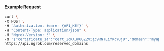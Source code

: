 <!-- Code generated for API Clients. DO NOT EDIT. -->

#### Example Request

```bash
curl \
-X POST \
-H "Authorization: Bearer {API_KEY}" \
-H "Content-Type: application/json" \
-H "Ngrok-Version: 2" \
-d '{"certificate_id":"cert_2qkXQyOGZ2V5j39RNTEifkc9Uj9","domain":"myapp.mydomain.com","region":"us"}' \
https://api.ngrok.com/reserved_domains
```
